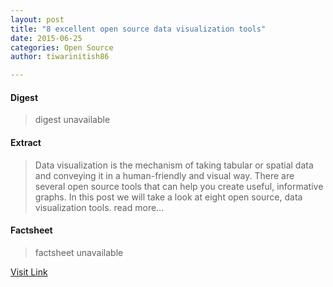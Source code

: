 ```yaml
---
layout: post
title: "8 excellent open source data visualization tools"
date: 2015-06-25
categories: Open Source
author: tiwarinitish86

---
```



#### Digest
>digest unavailable

#### Extract
>Data visualization is the mechanism of taking tabular or spatial data and conveying it in a human-friendly and visual way. There are several open source tools that can help you create useful, informative graphs. In this post we will take a look at eight open source, data visualization tools. read more...

#### Factsheet
>factsheet unavailable

[Visit Link](http://opensource.com/life/15/6/eight-open-source-data-visualization-tools)


